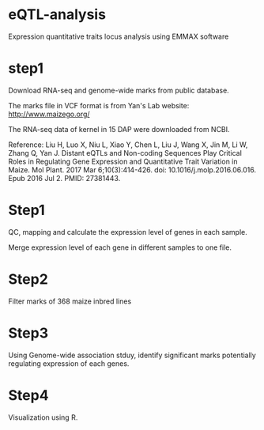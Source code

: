 # eQTL-analysis
Expression quantitative traits locus analysis using EMMAX software

# step1
Download RNA-seq and genome-wide marks from public database.

The marks file in VCF format is from Yan's Lab website: http://www.maizego.org/

The RNA-seq data of kernel in 15 DAP were downloaded from NCBI.

Reference: Liu H, Luo X, Niu L, Xiao Y, Chen L, Liu J, Wang X, Jin M, Li W, Zhang Q, Yan J. Distant eQTLs and Non-coding Sequences Play Critical Roles in Regulating Gene Expression and Quantitative Trait Variation in Maize. Mol Plant. 2017 Mar 6;10(3):414-426. doi: 10.1016/j.molp.2016.06.016. Epub 2016 Jul 2. PMID: 27381443.

# Step1
QC, mapping and calculate the expression level of genes in each sample.

Merge expression level of each gene in different samples to one file.

# Step2
Filter marks of 368 maize inbred lines

# Step3
Using Genome-wide association stduy, identify significant marks potentially regulating expression of each genes.

# Step4
Visualization using R.
